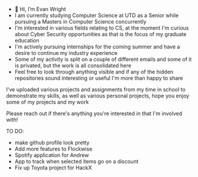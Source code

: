 - 👋 Hi, I’m Evan Wright
- I am currently studying Computer Science at UTD as a Senior while pursuing a Masters in Computer Science concurrently
- I'm interested in various fields relating to CS, at the moment I'm curious about Cyber Security opportunities as that is the focus of my graduate education
- I'm actively pursuing internships for the coming summer and have a desire to continue my industry experience
- Some of my activity is split on a couple of different emails and some of it is privated, but the work is all consolidated here
- Feel free to look through anything visible and if any of the hidden repositories sound interesting or useful I'm more than happy to share

I've uploaded various projects and assignments from my time in school to demonstrate my skills, as well as various
personal projects, hope you enjoy some of my projects and my work

Please reach out if there's anything you're interested in that I'm involved with!

TO DO:
- make github profile look pretty
- Add more features to Flockwise
- Spotify application for Andrew
- App to track when selected items go on a discount
- Fix up Toyota project for HackX

<!---
emw8105/emw8105 is a ✨ special ✨ repository because its `README.md` (this file) appears on your GitHub profile.
You can click the Preview link to take a look at your changes.
--->
